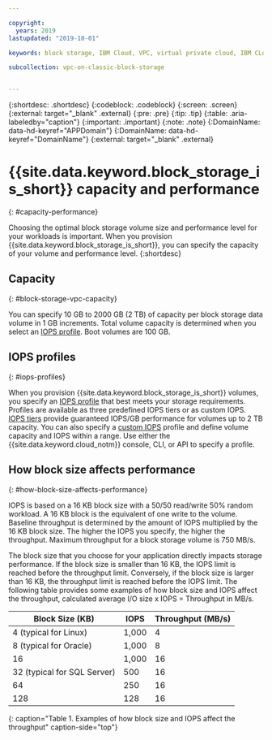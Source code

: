 ```yaml
---

copyright:
  years: 2019
lastupdated: "2019-10-01"

keywords: block storage, IBM Cloud, VPC, virtual private cloud, IBM CLoud, volume, data storage, volume capacity, classic, virtual server

subcollection: vpc-on-classic-block-storage


---
```


{:shortdesc: .shortdesc}
{:codeblock: .codeblock}
{:screen: .screen}
{:external: target="_blank" .external}
{:pre: .pre}
{:tip: .tip}
{:table: .aria-labeledby="caption"}
{:important: .important}
{:note: .note}
{:DomainName: data-hd-keyref="APPDomain"}
{:DomainName: data-hd-keyref="DomainName"}
{:external: target="_blank" .external}

# {{site.data.keyword.block_storage_is_short}} capacity and performance
{: #capacity-performance}

Choosing the optimal block storage volume size and performance level for your workloads is important. When you provision {{site.data.keyword.block_storage_is_short}}, you can specify the capacity of your volume and performance level.
{:shortdesc}

## Capacity
{: #block-storage-vpc-capacity}

You can specify 10 GB to 2000 GB (2 TB) of capacity per block storage data volume in 1 GB increments. Total volume capacity is determined when you select an [IOPS profile](#iops-profiles). Boot volumes are 100 GB.

## IOPS profiles
{: #iops-profiles}

When you provision {{site.data.keyword.block_storage_is_short}} volumes, you specify an [IOPS profile](/docs/vpc-on-classic-block-storage?topic=vpc-on-classic-block-storage-block-storage-profiles) that best meets your storage requirements. Profiles are available as three predefined IOPS tiers or as custom IOPS. [IOPS tiers](/docs/vpc-on-classic-block-storage?topic=vpc-on-classic-block-storage-block-storage-profiles#tiers) provide guaranteed IOPS/GB performance for volumes up to 2 TB capacity. You can also specify a [custom IOPS](/docs/vpc-on-classic-block-storage?topic=vpc-on-classic-block-storage-block-storage-profiles#custom) profile and define volume capacity and IOPS within a range. Use either the {{site.data.keyword.cloud_notm}} console, CLI, or API to specify a profile.

## How block size affects performance
{: #how-block-size-affects-performance}

IOPS is based on a 16 KB block size with a 50/50 read/write 50% random workload. A 16 KB block is the equivalent of one write to the volume. Baseline throughput is determined by the amount of IOPS multiplied by the 16 KB block size. The higher the IOPS you specify, the higher the throughput. Maximum throughput for a block storage volume is 750 MB/s.

The block size that you choose for your application directly impacts storage performance. If the block size is smaller than 16 KB, the IOPS limit is reached before the throughput limit. Conversely, if the block size is larger than 16 KB, the throughput limit is reached before the IOPS limit. The following table provides some examples of how block size and IOPS affect the throughput, calculated average I/O size x IOPS = Throughput in MB/s.

| Block Size (KB) | IOPS | Throughput (MB/s) |
|-----------------|------|-------------------|
| 4 (typical for Linux) | 1,000 | 4 |
| 8 (typical for Oracle) | 1,000  | 8 |
| 16 | 1,000 | 16 |
| 32 (typical for SQL Server) | 500 | 16 |
| 64 | 250 | 16 |
| 128 | 128 | 16 |
{: caption="Table 1. Examples of how block size and IOPS affect the throughput" caption-side="top"}
